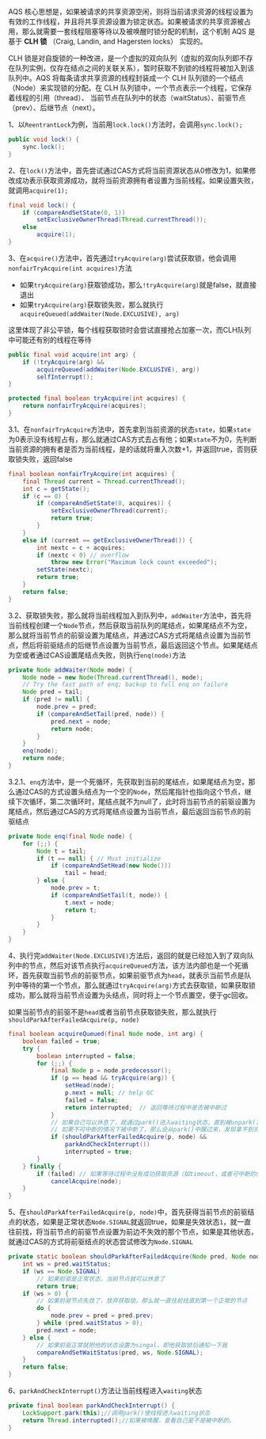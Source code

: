 AQS 核心思想是，如果被请求的共享资源空闲，则将当前请求资源的线程设置为有效的工作线程，并且将共享资源设置为锁定状态。如果被请求的共享资源被占用，那么就需要一套线程阻塞等待以及被唤醒时锁分配的机制，这个机制 AQS 是基于 **CLH 锁** （Craig, Landin, and Hagersten locks） 实现的。

CLH 锁是对自旋锁的一种改进，是一个虚拟的双向队列（虚拟的双向队列即不存在队列实例，仅存在结点之间的关联关系），暂时获取不到锁的线程将被加入到该队列中。AQS 将每条请求共享资源的线程封装成一个 CLH 队列锁的一个结点（Node）来实现锁的分配。在 CLH 队列锁中，一个节点表示一个线程，它保存着线程的引用（thread）、 当前节点在队列中的状态（waitStatus）、前驱节点（prev）、后继节点（next）。



1、以`ReentrantLock`为例，当前用`lock.lock()`方法时，会调用`sync.lock();`

```java
public void lock() {
    sync.lock();
}
```

2、在`lock()`方法中，首先尝试通过CAS方式将当前资源状态从0修改为1，如果修改成功表示获取资源成功，就将当前资源拥有者设置为当前线程。如果设置失败，就调用`acquire(1);`

```java
final void lock() {
    if (compareAndSetState(0, 1))
        setExclusiveOwnerThread(Thread.currentThread());
    else
        acquire(1);
}
```

3、在`acquire()`方法中，首先通过`tryAcquire(arg)`尝试获取锁，他会调用`nonfairTryAcquire(int acquires)`方法

- 如果`tryAcquire(arg)`获取锁成功，那么`!tryAcquire(arg)`就是false，就直接退出
- 如果`tryAcquire(arg)`获取锁失败，那么就执行`acquireQueued(addWaiter(Node.EXCLUSIVE), arg)`

这里体现了非公平锁，每个线程获取锁时会尝试直接抢占加塞一次，而CLH队列中可能还有别的线程在等待

```java
public final void acquire(int arg) {
    if (!tryAcquire(arg) &&
        acquireQueued(addWaiter(Node.EXCLUSIVE), arg))
        selfInterrupt();
}
```

```java
protected final boolean tryAcquire(int acquires) {
    return nonfairTryAcquire(acquires);
}
```

3.1、在`nonfairTryAcquire`方法中，首先拿到当前资源的状态`state`，如果`state`为0表示没有线程占有，那么就通过CAS方式去占有他；如果`state`不为0，先判断当前资源的拥有者是否为当前线程，是的话就将重入次数+1，并返回true，否则获取锁失败，返回false

```java
final boolean nonfairTryAcquire(int acquires) {
    final Thread current = Thread.currentThread();
    int c = getState();
    if (c == 0) {
        if (compareAndSetState(0, acquires)) {
            setExclusiveOwnerThread(current);
            return true;
        }
    }
    else if (current == getExclusiveOwnerThread()) {
        int nextc = c + acquires;
        if (nextc < 0) // overflow
            throw new Error("Maximum lock count exceeded");
        setState(nextc);
        return true;
    }
    return false;
}
```

3.2、获取锁失败，那么就将当前线程加入到队列中，`addWaiter`方法中，首先将当前线程创建一个`Node`节点，然后获取当前队列的尾结点，如果尾结点不为空，那么就将当前节点的前驱设置为尾结点，并通过CAS方式将尾结点设置为当前节点，然后将前驱结点的后继节点设置为当前节点，最后返回这个节点。如果尾结点为空或者通过CAS设置尾结点失败，则执行`enq(node)`方法

```java
private Node addWaiter(Node mode) {
    Node node = new Node(Thread.currentThread(), mode);
    // Try the fast path of enq; backup to full enq on failure
    Node pred = tail;
    if (pred != null) {
        node.prev = pred;
        if (compareAndSetTail(pred, node)) {
            pred.next = node;
            return node;
        }
    }
    enq(node);
    return node;
}
```

3.2.1、`enq`方法中，是一个死循环，先获取到当前的尾结点，如果尾结点为空，那么通过CAS的方式设置头结点为一个空的`Node`，然后尾指针也指向这个节点，继续下次循环，第二次循环时，尾结点就不为null了，此时将当前节点的前驱设置为尾结点，然后通过CAS的方式将尾结点设置为当前节点，最后返回当前节点的前驱结点

```java
private Node enq(final Node node) {
    for (;;) {
        Node t = tail;
        if (t == null) { // Must initialize
            if (compareAndSetHead(new Node()))
                tail = head;
        } else {
            node.prev = t;
            if (compareAndSetTail(t, node)) {
                t.next = node;
                return t;
            }
        }
    }
}
```

4、执行完`addWaiter(Node.EXCLUSIVE)`方法后，返回的就是已经加入到了双向队列中的节点，然后对该节点执行`acquireQueued`方法，该方法内部也是一个死循环，首先获取当前节点的前驱节点，如果前驱节点为`head`，就表示当前节点是队列中等待的第一个节点，那么就通过`tryAcquire(arg)`方式去获取锁，如果获取锁成功，那么就将当前节点设置为头结点，同时将上一个节点置空，便于gc回收。

如果当前节点的前驱不是`head`或者当前节点获取锁失败，那么就执行`shouldParkAfterFailedAcquire(p, node)`

```java
final boolean acquireQueued(final Node node, int arg) {
    boolean failed = true;
    try {
        boolean interrupted = false;
        for (;;) {
            final Node p = node.predecessor();
            if (p == head && tryAcquire(arg)) {
                setHead(node);
                p.next = null; // help GC
                failed = false;
                return interrupted;  // 返回等待过程中是否被中断过
            }
            // 如果自己可以休息了，就通过park()进入waiting状态，直到被unpark()。
            // 如果不可中断的情况下被中断了，那么会从park()中醒过来，发现拿不到资源，从而继续进入park()等待。
            if (shouldParkAfterFailedAcquire(p, node) &&
                parkAndCheckInterrupt())
                interrupted = true;
        }
    } finally {  
        if (failed) // 如果等待过程中没有成功获取资源（如timeout，或者可中断的情况下被中断了），那么取消结点在队列中的等待。
            cancelAcquire(node);
    }
}
```

5、在`shouldParkAfterFailedAcquire(p, node)`中，首先获得当前节点的前驱结点的状态，如果是正常状态`Node.SIGNAL`就返回true，如果是失效状态`1`，就一直往前找，将当前节点的前驱节点设置为前边不失效的那个节点，如果是其他状态，就通过CAS的方式将前驱结点的状态尝试修改为`Node.SIGNAL`

```java
private static boolean shouldParkAfterFailedAcquire(Node pred, Node node) {
    int ws = pred.waitStatus;
    if (ws == Node.SIGNAL)
        // 如果前驱是正常状态，当前节点就可以休息了
        return true;
    if (ws > 0) {
        // 如果前驱节点失效了，放弃获取锁，那么就一直往前找直到第一个正常的节点
        do {
            node.prev = pred = pred.prev;
        } while (pred.waitStatus > 0);
        pred.next = node;
    } else {
        // 如果前驱正常就把他的状态设置为singal，即他获取锁后通知一下我
        compareAndSetWaitStatus(pred, ws, Node.SIGNAL);
    }
    return false;
}
```

6、`parkAndCheckInterrupt()`方法让当前线程进入`waiting`状态

```java
private final boolean parkAndCheckInterrupt() {
    LockSupport.park(this);//调用park()使线程进入waiting状态
    return Thread.interrupted();//如果被唤醒，查看自己是不是被中断的。
}
```